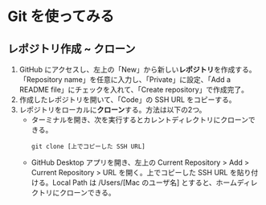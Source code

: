 # Git を使ってみる

## レポジトリ作成 ~ クローン
1. GitHub にアクセスし、左上の「New」から新しい**レポジトリ**を作成する。「Repository name」を任意に入力し、「Private」に設定、「Add a README file」にチェックを入れて、「Create repository」で作成完了。
2. 作成したレポジトリを開いて、「Code」の SSH URL をコピーする。
3. レポジトリをローカルに**クローン**する。方法は以下の2つ。
   - ターミナルを開き、次を実行するとカレントディレクトリにクローンできる。
        ```
        git clone [上でコピーした SSH URL]
        ```
   - GitHub Desktop アプリを開き、左上の Current Repository > Add > Current Repository > URL を開く。上でコピーした SSH URL を貼り付ける。Local Path は /Users/[Mac のユーザ名] とすると、ホームディレクトリにクローンできる。
